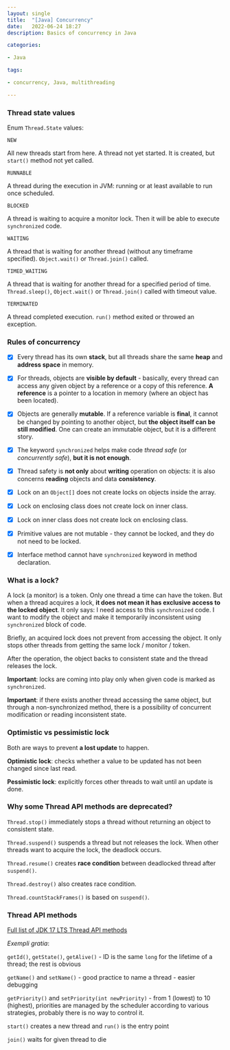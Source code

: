 ```yaml
---
layout: single
title:  "[Java] Concurrency"
date:   2022-06-24 18:27
description: Basics of concurrency in Java

categories:

- Java

tags:

- concurrency, Java, multithreading

---
```


### Thread state values 

Enum ```Thread.State``` values:

```NEW```

All new threads start from here. A thread not yet started. It is created, but ```start()``` method not yet called.

```RUNNABLE```

A thread during the execution in JVM: running or at least available to run once scheduled.

```BLOCKED```

A thread is waiting to acquire a monitor lock. Then it will be able to execute ```synchronized``` code.

```WAITING```

A thread that is waiting for another thread (without any timeframe specified). ```Object.wait()``` or ```Thread.join()``` called.

```TIMED_WAITING```

A thread that is waiting for another thread for a specified period of time. ```Thread.sleep()```,
```Object.wait()``` or ```Thread.join()``` called with timeout value.

```TERMINATED```

A thread completed execution. ```run()``` method exited or throwed an exception.

### Rules of concurrency

- [x] Every thread has its own **stack**, but all threads share the same **heap** and  **address space** in memory.

- [x] For threads, objects are **visible by default** - basically, every thread can access any given object by a reference or a copy of this reference. 
**A reference** is a pointer to a location in memory (where an object has been located).
- [x] Objects are generally **mutable**.  If a reference variable is **final**, it cannot be changed by pointing to another object, 
but **the object itself can be still modified**. One can create an immutable object, but it is a different story.
- [x] The keyword ```synchronized``` helps make code *thread safe* (or *concurrently safe*), **but it is not enough**.
- [x] Thread safety is **not only** about **writing** operation on objects: it is also concerns **reading** objects and data **consistency**.
- [x] Lock on an ```Object[]``` does not create locks on objects inside the array.
- [x] Lock on enclosing class does not create lock on inner class.
- [x] Lock on inner class does not create lock on enclosing class.
- [x] Primitive values are not mutable - they cannot be locked, and they do not need to be locked.
- [x] Interface method cannot have ```synchronized``` keyword in method declaration.

### What is a lock?

A lock (a monitor) is a token. Only one thread a time can have the token.
But when a thread acquires a lock, **it does not mean it has exclusive access to the locked object**. 
It only says: I need access to this ```synchronized``` code. I want to modify the object 
and make it temporarily inconsistent using ```synchronized``` block of code.

Briefly, an acquired lock does not prevent from accessing the object.
It only stops other threads from getting the same lock / monitor / token.

After the operation, the object backs to consistent state and the thread releases the lock.

**Important**: locks are coming into play only when given code is marked as ```synchronized```.

**Important**: if there exists another thread accessing the same object, but through a non-synchronized method,
there is a possibility of concurrent modification or reading inconsistent state.

### Optimistic vs pessimistic lock

Both are ways to prevent **a lost update** to happen.

**Optimistic lock**: checks whether a value to be updated has not been changed since last read.

**Pessimistic lock**: explicitly forces other threads to wait until an update is done.

### Why some Thread API methods are deprecated?

```Thread.stop()``` immediately stops a thread without returning an object to consistent state.

```Thread.suspend()``` suspends a thread but not releases the lock. When other threads want to acquire the lock, the deadlock occurs.

```Thread.resume()``` creates **race condition** between deadlocked thread after ```suspend()```.

```Thread.destroy()``` also creates race condition.

```Thread.countStackFrames()``` is based on ```suspend()```.

### Thread API methods

[Full list of JDK 17 LTS Thread API methods](https://cr.openjdk.java.net/~iris/se/17/latestSpec/api/java.base/java/lang/Thread.html)

*Exempli gratia*:

```getId()```, ```getState()```, ```getAlive()``` - ID is the same ```long``` for the lifetime of a thread; the rest is obvious

```getName()``` and ```setName()``` - good practice to name a thread - easier debugging

```getPriority()``` and ```setPriority(int newPriority)``` - from 1 (lowest) to 10 (highest), priorities are managed by the scheduler
according to various strategies, probably there is no way to control it.

```start()``` creates a new thread and ```run()``` is the entry point

```join()``` waits for given thread to die
